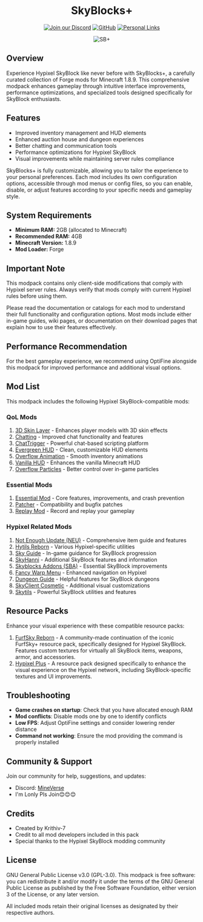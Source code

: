 <div align="center">

# SkyBlocks+
[![Join our Discord](https://img.shields.io/badge/Join%20our-Discord-7289DA?style=for-the-badge&logo=discord&logoColor=white)](https://discord.gg/uuSYkzahBj)
[![GitHub](https://img.shields.io/badge/GitHub-Repository-181717?style=for-the-badge&logo=github&logoColor=white)](https://github.com/Krithiv-7/SkyBlocksPlus)
[![Personal Links](https://img.shields.io/badge/Personal-Links-39E09B?style=for-the-badge&logo=linktree&logoColor=white)](https://links.krithiv.work)

![SB+](https://cdn.modrinth.com/data/cached_images/68bcf014f06748a40625d3aa2286736f20ca69b1_0.webp)

</div>

## Overview
Experience Hypixel SkyBlock like never before with SkyBlocks+, a carefully curated collection of Forge mods for Minecraft 1.8.9. This comprehensive modpack enhances gameplay through intuitive interface improvements, performance optimizations, and specialized tools designed specifically for SkyBlock enthusiasts.

## Features
- Improved inventory management and HUD elements
- Enhanced auction house and dungeon experiences
- Better chatting and communication tools
- Performance optimizations for Hypixel SkyBlock
- Visual improvements while maintaining server rules compliance

SkyBlocks+ is fully customizable, allowing you to tailor the experience to your personal preferences. Each mod includes its own configuration options, accessible through mod menus or config files, so you can enable, disable, or adjust features according to your specific needs and gameplay style.

## System Requirements
- **Minimum RAM:** 2GB (allocated to Minecraft)
- **Recommended RAM:** 4GB
- **Minecraft Version:** 1.8.9
- **Mod Loader:** Forge

## Important Note
This modpack contains only client-side modifications that comply with Hypixel server rules. Always verify that mods comply with current Hypixel rules before using them.

Please read the documentation or catalogs for each mod to understand their full functionality and configuration options. Most mods include either in-game guides, wiki pages, or documentation on their download pages that explain how to use their features effectively.

## Performance Recommendation
For the best gameplay experience, we recommend using OptiFine alongside this modpack for improved performance and additional visual options.

## Mod List
This modpack includes the following Hypixel SkyBlock-compatible mods:

### QoL Mods
1. [3D Skin Layer](https://modrinth.com/mod/3dskinlayers) - Enhances player models with 3D skin effects
2. [Chatting](https://modrinth.com/mod/chatting) - Improved chat functionality and features
3. [ChatTrigger](https://modrinth.com/mod/chattriggers) - Powerful chat-based scripting platform
4. [Evergreen HUD](https://modrinth.com/mod/evergreenhud) - Clean, customizable HUD elements
5. [Overflow Animation](https://modrinth.com/mod/animations) - Smooth inventory animations
6. [Vanilla HUD](https://modrinth.com/mod/vanillahud) - Enhances the vanilla Minecraft HUD
7. [Overflow Particles](https://modrinth.com/mod/overflowparticles) - Better control over in-game particles

### Essential Mods
1. [Essential Mod](https://essential.gg/) - Core features, improvements, and crash prevention
2. [Patcher](https://modrinth.com/mod/patcher) - Compatibility and bugfix patches
3. [Replay Mod](https://www.replaymod.com/) - Record and replay your gameplay

### Hypixel Related Mods
1. [Not Enough Update (NEU)](https://modrinth.com/mod/notenoughupdates) - Comprehensive item guide and features
2. [Hytils Reborn](https://modrinth.com/mod/hytils) - Various Hypixel-specific utilities
3. [Sky Guide](https://modrinth.com/mod/skyguide) - In-game guidance for SkyBlock progression
4. [SkyHanni](https://modrinth.com/mod/skyhanni) - Additional SkyBlock features and information
5. [Skyblocks Addons (SBA)](https://modrinth.com/mod/skyblockaddons-unofficial) - Essential SkyBlock improvements
6. [Fancy Warp Menu](https://modrinth.com/mod/fancy-warp-menu) - Enhanced navigation on Hypixel
7. [Dungeon Guide](https://modrinth.com/mod/dungeons-guide) - Helpful features for SkyBlock dungeons
8. [SkyClient Cosmetic](https://modrinth.com/mod/scc) - Additional visual customizations
9. [Skytils](https://github.com/Skytils/SkytilsMod) - Powerful SkyBlock utilities and features

## Resource Packs
Enhance your visual experience with these compatible resource packs:

1. [FurfSky Reborn](https://modrinth.com/resourcepack/furfsky-reborn) - A community-made continuation of the iconic FurfSky+ resource pack, specifically designed for Hypixel SkyBlock. Features custom textures for virtually all SkyBlock items, weapons, armor, and accessories.
2. [Hypixel Plus](https://modrinth.com/resourcepack/hypixel-plus) - A resource pack designed specifically to enhance the visual experience on the Hypixel network, including SkyBlock-specific textures and UI improvements.

## Troubleshooting
- **Game crashes on startup**: Check that you have allocated enough RAM
- **Mod conflicts**: Disable mods one by one to identify conflicts
- **Low FPS**: Adjust OptiFine settings and consider lowering render distance
- **Command not working**: Ensure the mod providing the command is properly installed

## Community & Support
Join our community for help, suggestions, and updates:
- Discord: [MineVerse](https://discord.gg/uuSYkzahBj)
- I'm Lonly Pls Join😊😊😊


## Credits
- Created by Krithiv-7
- Credit to all mod developers included in this pack
- Special thanks to the Hypixel SkyBlock modding community

## License
GNU General Public License v3.0 (GPL-3.0). This modpack is free software: you can redistribute it and/or modify it under the terms of the GNU General Public License as published by the Free Software Foundation, either version 3 of the License, or any later version.

All included mods retain their original licenses as designated by their respective authors.
